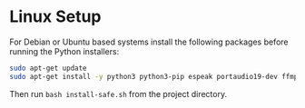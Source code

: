 # Linux Setup

For Debian or Ubuntu based systems install the following packages before running the Python installers:

```bash
sudo apt-get update
sudo apt-get install -y python3 python3-pip espeak portaudio19-dev ffmpeg
```

Then run `bash install-safe.sh` from the project directory.

